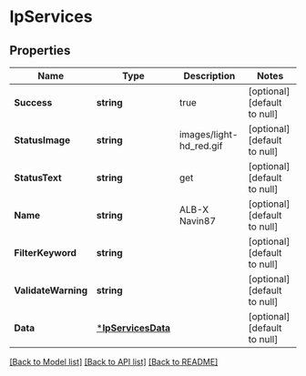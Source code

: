 # IpServices

## Properties
Name | Type | Description | Notes
------------ | ------------- | ------------- | -------------
**Success** | **string** | true | [optional] [default to null]
**StatusImage** | **string** | images/light-hd_red.gif | [optional] [default to null]
**StatusText** | **string** | get | [optional] [default to null]
**Name** | **string** | ALB-X Navin87 | [optional] [default to null]
**FilterKeyword** | **string** |  | [optional] [default to null]
**ValidateWarning** | **string** |  | [optional] [default to null]
**Data** | [***IpServicesData**](IPServices_data.md) |  | [optional] [default to null]

[[Back to Model list]](../README.md#documentation-for-models) [[Back to API list]](../README.md#documentation-for-api-endpoints) [[Back to README]](../README.md)

